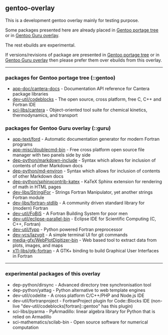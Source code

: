 ## gentoo-overlay

This is a development gentoo overlay mainly for testing purpose.  

Some packages presented here are already placed in [Gentoo portage tree](https://packages.gentoo.org/) or in [Gentoo Guru overlay](https://github.com/gentoo-mirror/guru).  

The rest ebuilds are experimental.  

If versions/revisions of package are presented in [Gentoo portage tree](https://packages.gentoo.org/) or in [Gentoo Guru overlay](https://github.com/gentoo-mirror/guru) then please prefer them over ebuilds from this overlay.  

---

### packages for Gentoo portage tree (::gentoo)  
* [app-doc/cantera-docs](https://packages.gentoo.org/packages/app-doc/cantera-docs) - Documentation API reference for Cantera package libraries  
* [dev-util/codeblocks](https://packages.gentoo.org/packages/dev-util/codeblocks) - The open source, cross platform, free C, C++ and Fortran IDE  
* [sci-libs/cantera](https://packages.gentoo.org/packages/sci-libs/cantera) - Object-oriented tool suite for chemical kinetics, thermodynamics, and transport  

### packages for Gentoo Guru overlay (::guru)  
* [app-text/ford](https://github.com/gentoo-mirror/guru/tree/master/app-text/ford) - Automatic documentation generator for modern Fortran programs  
* [app-misc/doublecmd-bin](https://github.com/gentoo-mirror/guru/tree/master/app-misc/doublecmd-bin) - Free cross platform open source file manager with two panels side by side  
* [dep-python/markdown-include](https://github.com/gentoo-mirror/guru/tree/master/dev-python/markdown-include) - Syntax which allows for inclusion of contents of other Markdown docs  
* [dep-python/md-environ](https://github.com/gentoo-mirror/guru/tree/master/dev-python/md-environ) - Syntax which allows for inclusion of contents of other Markdown docs  
* [dep-python/sphinxcontrib-katex](https://github.com/gentoo-mirror/guru/tree/master/dev-python/sphinxcontrib-katex) - KaTeX Sphinx extension for rendering of math in HTML pages  
* [dev-libs/StringiFor](https://github.com/gentoo-mirror/guru/tree/master/dev-libs/StringiFor) - Strings Fortran Manipulator, yet another strings Fortran module  
* [dev-libs/fortran-stdlib](https://github.com/gentoo-mirror/guru/tree/master/dev-libs/fortran-stdlib) - A community driven standard library for (modern) Fortran  
* [dev-util/FoBiS](https://github.com/gentoo-mirror/guru/tree/master/dev-util/FoBiS) - A Fortran Building System for poor men  
* [dev-util/eclipse-parallel-bin](https://github.com/gentoo-mirror/guru/tree/master/dev-util/eclipse-parallel-bin) - Eclipse IDE for Scientific Computing (C, C++, Fortran)  
* [dev-util/fypp](https://github.com/gentoo-mirror/guru/tree/master/dev-util/fypp) - Python powered Fortran preprocessor  
* [dev-vcs/lazygit](https://github.com/gentoo-mirror/guru/tree/master/dev-vcs/lazygit) - A simple terminal UI for git commands  
* [media-gfx/WebPlotDigitizer-bin](https://github.com/gentoo-mirror/guru/tree/master/media-gfx/WebPlotDigitizer-bin) - Web based tool to extract data from plots, images, and maps  
* [x11-libs/gtk-fortran](https://github.com/gentoo-mirror/guru/tree/master/x11-libs/gtk-fortran) - A GTK+ binding to build Graphical User Interfaces in Fortran  

---
### experimental packages of this overlay  
* dep-python/dirsync - Advanced directory tree synchronisation tool  
* dep-python/yattag - Python alternative to web template engines  
* dev-util/codelite - A cross platform C/C++/PHP and Node.js IDE  
* dev-util/fortranproject - FortranProject plugin for Code::Blocks IDE (non-live "dev-util/codeblocks[fortran]::gentoo" has this plugin)
* sci-libs/pyarma - PyArmadillo: linear algebra library for Python that is relied on Armadillo  
* sci-mathematics/scilab-bin - Open source software for numerical computation  


